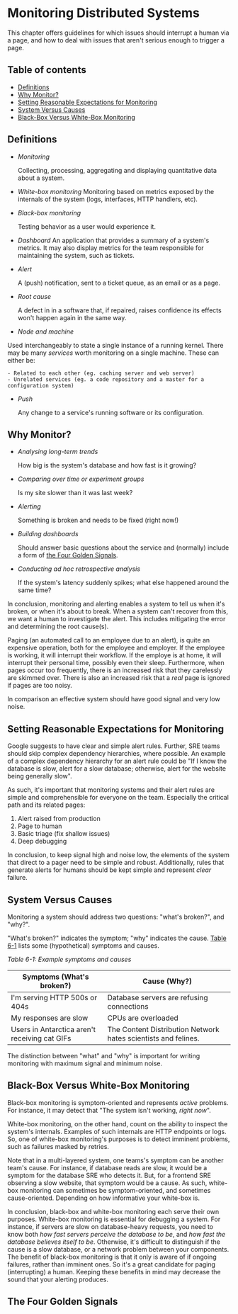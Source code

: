 # Monitoring Distributed Systems

This chapter offers guidelines for which issues should interrupt a human via a page,
and how to deal with issues that aren't serious enough to trigger a page.

## Table of contents

- [Definitions](#definitions)
- [Why Monitor?](#why-monitor?)
- [Setting Reasonable Expectations for Monitoring](#setting-reasonable-expectations-for-monitoring)
- [System Versus Causes](#system-versus-causes)
- [Black-Box Versus White-Box Monitoring](#black-box-versus-white-box-monitoring)

## Definitions

- *Monitoring*

  Collecting, processing, aggregating and displaying quantitative data about a system.
- *White-box monitoring*
   Monitoring based on metrics exposed by the internals of the system (logs, interfaces, HTTP handlers, etc).
- *Black-box monitoring*

  Testing behavior as a user would experience it.
- *Dashboard*
   An application that provides a summary of a system's metrics. It may also display metrics for the team responsible for maintaining the system, such as tickets.
- *Alert*

  A (push) notification, sent to a ticket queue, as an email or as a page.
- *Root cause*

  A defect in in a software that, if repaired, raises confidence its effects won't happen again in the same way.
- *Node and machine*

Used interchangeably to state a single instance of a running kernel. There may be many *services* worth monitoring on a single machine. These can either be:

    - Related to each other (eg. caching server and web server)
    - Unrelated services (eg. a code repository and a master for a configuration system)
  
- *Push*

  Any change to a service's running software or its configuration.

## Why Monitor?

- *Analysing long-term trends*

  How big is the system's database and how fast is it growing?
- *Comparing over time or experiment groups*

  Is my site slower than it was last week?
- *Alerting*

  Something is broken and needs to be fixed (right now!)
- *Building dashboards*

  Should answer basic questions about the service and (normally) include a form of [the Four Golden Signals](#the-four-golden-signals).
- *Conducting ad hoc retrospective analysis*

  If the system's latency suddenly spikes; what else happened around the same time?

In conclusion, monitoring and alerting enables a system to tell us when it's broken, or when it's about to break. When a system can't recover from this, we want a human to investigate the alert. This includes mitigating the error and determining the root cause(s).

Paging (an automated call to an employee due to an alert), is quite an expensive operation, both for the employee and employer. If the employee is working, it will interrupt their workflow. If the employe is at home, it will interrupt their personal time, possibly even their sleep. Furthermore, when pages occur too frequently, there is an increased risk that they carelessly are skimmed over. There is also an increased risk that a *real* page is ignored if pages are too noisy.

In comparison an effective system should have good signal and very low noise.

## Setting Reasonable Expectations for Monitoring

Google suggests to have clear and simple alert rules.
Further, SRE teams should skip complex dependency hierarchies,
where possible. An example of a complex dependency hierarchy for an
alert rule could be "If I know the database is slow,
alert for a slow database; otherwise, alert for the website being generally slow".

As such, it's important that monitoring systems and their alert rules
are simple and comprehensible for everyone on the team.
Especially the critical path and its related pages:

1. Alert raised from production
2. Page to human
3. Basic triage (fix shallow issues)
4. Deep debugging

In conclusion, to keep signal high and noise low,
the elements of the system that direct to a pager need to be simple and robust.
Additionally, rules that generate alerts for humans should be kept simple
and represent *clear* failure.

## System Versus Causes

Monitoring a system should address two questions: "what's broken?", and "why?".

"What's broken?" indicates the symptom; "why" indicates the cause. 
[Table 6-1](#table_6-1) lists some (hypothetical) symptoms and causes.
    
*Table 6-1: Example symptoms and causes*
  
| Symptoms (What's broken?)                                      | Cause  (Why?)                                                        |
|-----------------------------------------------|----------------------------------------------------------------|
| I'm serving HTTP 500s or 404s                 | Database servers are refusing connections                      |
| My responses are slow                         | CPUs are overloaded                                            |
| Users in Antarctica aren't receiving cat GIFs | The Content Distribution Network hates scientists and felines. |

<a name="table_6-1"/>

The distinction between "what" and "why" is important for writing monitoring with maximum signal and minimum noise.

## Black-Box Versus White-Box Monitoring

Black-box monitoring is symptom-oriented and represents *active* problems. 
For instance, it may detect that "The system isn't working, *right now*".

White-box monitoring, on the other hand, count on the ability to inspect the 
system's internals.
Examples of such internals are HTTP endpoints or logs.
So, one of white-box monitoring's purposes is to detect imminent problems,
such as failures masked by retries. 

Note that in a multi-layered system, one teams's symptom can be another team's cause.
For instance, if database reads are slow, it would be a symptom for the database SRE
who detects it.
But,  for a frontend SRE observing a slow website, that symptom would be a cause.
As such, white-box monitoring can sometimes be symptom-oriented,
and sometimes cause-oriented. Depending on how informative your white-box is. 

In conclusion, black-box and white-box monitoring each serve their own purposes.
White-box monitoring is essential for debugging a system.
For instance, if servers are slow on database-heavy requests,
you need to know both *how fast servers perceive the database to be*, and
*how fast the database believes itself to be*.
Otherwise, it's difficult to distinguish if the cause is a slow database,
or a network problem between your components.
The benefit of black-box monitoring is that it only is aware of if ongoing failures,
rather than imminent ones. So it's a great candidate for paging (interrupting) a human. 
Keeping these benefits in mind may decrease the sound that your alerting produces.

## The Four Golden Signals